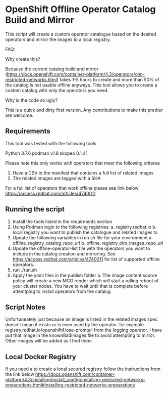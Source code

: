 # OpenShift Offline Operator Catalog Build and Mirror

This script will create a custom operator catalogue based on the desired operators and mirror the images to a local registry.

FAQ:

Why create this?

Because the current catalog build and mirror (https://docs.openshift.com/container-platform/4.3/operators/olm-restricted-networks.html) takes 1-5 hours to create and more than 50% of the catalog is not usable offline anyways. This tool allows you to create a custom catalog with only the operators you need.

Why is the code so ugly?

This is a quick and dirty first version. Any contributions to make this prettier are welcome.

## Requirements

This tool was tested with the following tools

Python 3.7.6
podman v1.8
skopeo 0.1.41

Please note this only works with operators that meet the following criterea

1. Have a CSV in the manifest that contains a full list of related images
2. The related images are tagged with a SHA

For a full list of operators that work offline please see link below
<https://access.redhat.com/articles/4740011>

## Running the script

1. Install the tools listed in the requirments section
2. Using Podman login to the following registries:
    a. registry.redhat.io
    b. local registry you want to publish the catalogue and related images to
3. Update the following variables in run.sh file for your environment
    a. offline_registry_catalog_repo_url
    b. offline_registry_olm_images_repo_url
4. Update the offline-operator-list file with the operators you want to include in the catalog creation and mirroring. See <https://access.redhat.com/articles/4740011> for list of supported offline operators.
5. run ./run.sh
6. Apply the yaml files in the publish folder
    a. The image content source policy will create a new MCO render which will start a rolling reboot of your cluster nodes. You have to wait until that is complete before attemtping to install operators from the catalog

## Script Notes

Unfortuneately just because an image is listed in the related images spec doesn't mean it exists or is even used by the operator. for example registry.redhat.io/openshift4/ose-promtail from the logging operator. I have put that image in the knownBadImages file to avoid attempting to mirror. Other images will be added as I find them.

## Local Docker Registry

If you need a to create a local secured registry follow the instructions from the link below
<https://docs.openshift.com/container-platform/4.3/installing/install_config/installing-restricted-networks-preparations.html#installing-restricted-networks-preparations>
